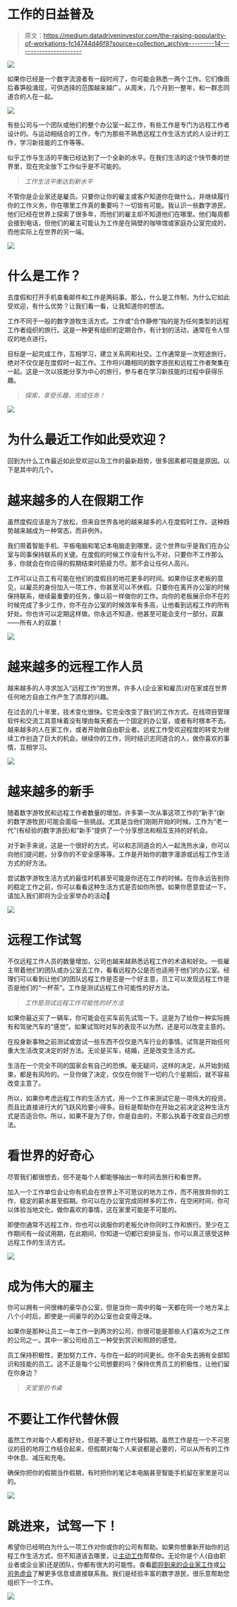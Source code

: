 # 工作的日益普及

> 原文：<https://medium.datadriveninvestor.com/the-raising-popularity-of-workations-fc14744d46f8?source=collection_archive---------14----------------------->

[![](img/e2cbc822a2bedfe54be48f1b1387f52b.png)](http://www.track.datadriveninvestor.com/ExpertViewTeali1)

如果你已经是一个数字流浪者有一段时间了，你可能会熟悉一两个工作。它们像雨后春笋般涌现，可供选择的范围越来越广。从周末，几个月到一整年，和一群志同道合的人在一起。

![](img/e21a6bee6aa31e50b085059ed92f4f90.png)

有些公司与一个团队或他们的整个办公室一起工作，有些工作是专门为远程工作者设计的。与运动相结合的工作，专门为那些不熟悉远程工作生活方式的人设计的工作，学习新技能的工作等等。

似乎工作与生活的平衡已经达到了一个全新的水平。在我们生活的这个快节奏的世界里，现在完全放下工作似乎是不可能的。

> *工作生活平衡达到新水平*

不管你是企业家还是雇员。只要你让你的雇主或客户知道你在做什么，并继续履行你的工作义务，你在哪里工作真的重要吗？一切皆有可能。我认识一些数字游民，他们已经在世界上探索了很多年，而他们的雇主却不知道他们在哪里。他们每周都会接到电话，但他们的雇主可能认为工作是在隔壁的咖啡馆或家庭办公室完成的，而他实际上在世界的另一端。

![](img/1fbc7979a8e2c50d2013c2701be00076.png)

# 什么是工作？

去度假和打开手机查看邮件和工作是两码事。那么，什么是工作制，为什么它如此受欢迎，有什么优势？让我们看一看，让我知道你的想法。

工作不同于一般的数字游牧生活方式。工作或“合作静修”指的是为任何类型的远程工作者组织的旅行。这是一种更有组织的定期合作，有计划的活动，通常在令人惊叹的地点进行。

目标是一起完成工作，互相学习，建立关系网和社交。工作通常是一次短途旅行，绝对不仅仅是在度假时一起工作。工作将兴趣相同的数字游民和远程工作者聚集在一起。这是一次以技能分享为中心的旅行，参与者在学习新技能的过程中获得乐趣。

> *探索，享受乐趣，完成任务！*

![](img/8956e3a409a84172c0af441ee3af0c53.png)

# 为什么最近工作如此受欢迎？

回到为什么工作最近如此受欢迎以及工作的最新趋势，很多因素都可能是原因。以下是其中的几个。

# 越来越多的人在假期工作

虽然度假应该是为了放松，但来自世界各地的越来越多的人在度假时工作。这种趋势越来越成为一种常态，而非例外。

我们带着智能手机、平板电脑和笔记本电脑走到哪里，这个世界似乎是我们在办公室与同事保持联系的关键。在度假的时候工作没有什么不对，只要你不工作那么多，你就会在你应得的假期结束时筋疲力尽。那不会让任何人高兴。

工作可以让员工有可能在他们的度假目的地花更多的时间。如果你征求老板的意见，以雇员的身份加入一项工作，你甚至可以不休假。只要你在离开办公室的时候保持联系，继续最重要的任务，像以前一样做你的工作。向你的老板展示你不在的时候完成了多少工作，你不在办公室的时候效率有多高，让他看到远程工作的所有好处。你也许可以定期这样做。你永远不知道，他甚至可能会支付一部分。双赢——所有人的双赢！

![](img/efd7069d4d86b0d17392f8865e15bb50.png)

# 越来越多的远程工作人员

越来越多的人寻求加入“远程工作”的世界。许多人(企业家和雇员)对在家或在世界任何地方自由工作产生了浓厚的兴趣。

在过去的几十年里，技术变化很快。它完全改变了我们的工作方式。在线项目管理软件和交流工具意味着没有理由每天都去一个固定的办公室，或者有时根本不去。越来越多的人在家工作，或者开始做自由职业者。远程工作受欢迎程度的转变为继续工作创造了巨大的机会。继续你的工作，同时结识志同道合的人，做你喜欢的事情，互相学习。

![](img/b5795e1aa3bdcc77d9402144d28c16bd.png)

# 越来越多的新手

随着数字游牧民和远程工作者数量的增加，许多第一次从事这项工作的“新手”(新的数字游牧民)可能会面临一些挑战。尤其是当他们刚刚开始的时候。工作为“老一代”(有经验的数字游民)和“新手”提供了一个分享想法和相互支持的好机会。

对于新手来说，这是一个很好的方式，可以和志同道合的人一起洗热水澡，你可以向他们提问题，分享你的不安全感等等。工作是开始你的数字漫游或远程工作生活方式的好方法。

尝试数字游牧生活方式的最佳时机甚至可能是你还在工作的时候。在你永远告别你的稳定工作之前，你可以看看这种生活方式是否如你所想。如果你愿意尝试一下，请加入我们即将为企业家举办的活动🙂

![](img/a2c4f1233595a4ac48617bc12b6e1d64.png)

# 远程工作试驾

不仅远程工作人员的数量增加，公司也越来越熟悉远程工作的术语和好处。一些雇主带着他们的团队或办公室去工作，看看远程办公是否也适用于他们的办公室。经理们可以看到让他们的团队远程工作是否是一个好主意，员工可以发现远程工作是否是他们的“一杯茶”。工作是测试远程工作可能性的好方法。

> *工作是测试远程工作可能性的好方法*

如果你最近买了一辆车，你可能会在买车前先试驾一下。这是为了给你一种实际拥有和驾驶汽车的“感觉”。如果试驾时对车的表现不以为然，还是可以改变主意的。

在投身新事物之前测试或尝试一些东西不仅仅是汽车行业的事情。试驾是开始任何重大生活改变决定的好方法。无论是买车，结婚，还是改变生活方式。

生活在一个完全不同的国家会有自己的恐惧。毫无疑问，这样的决定，从开始到结束，都是有风险的。一旦你做了决定，仅仅在你抛下一切的几个星期后，就不容易改变主意了。

所以，如果你考虑远程工作的生活方式，用一个工作来测试它是一项伟大的投资，而且比直接进行大的飞跃风险要小得多。目标是帮助你在开始之前决定这种生活方式是否适合你。所以，如果不是为了你，你是自由的，不那么执着于改变自己的想法。

# 看世界的好奇心

尽管我们都很想去，但不是每个人都能够抽出一年时间去旅行和看世界。

加入一个工作单位会让你有机会在世界上不可思议的地方工作，而不用放弃你的工作、稳定的薪水甚至假期。你可以在办公室完成同样多的工作，在空闲时间，你可以体验当地文化，做你喜欢的事情，这在家里可能是不可能的。

即使你通常不远程工作，你也可以说服你的老板允许你同时工作和旅行。至少在工作期间有一段试用期，在此期间，你知道一切都已安排妥当，你可以真正感受这种远程工作的生活方式。

![](img/65e56a024e70458e25584e40ccf72dac.png)

# 成为伟大的雇主

你可以拥有一间很棒的豪华办公室，但是当你一周中的每一天都在同一个地方呆上八个小时后，即使是一间豪华的办公室也会变得乏味。

如果你是那种让员工一年工作一到两次的公司，你很可能是那些人们喜欢为之工作的公司之一。其中一家公司给员工一种受到赏识和照顾的感觉。

员工保持积极性，更加努力工作，与你在一起的时间更长。你不会失去拥有全部知识和技能的员工。这不正是每个公司想要的吗？保持优秀员工的积极性，让他们留在你身边？

> *天堂里的书桌*

# 不要让工作代替休假

虽然工作对每个人都有好处，但是不要让工作代替假期。虽然工作是在一个不可思议的目的地将工作结合起来，但假期对每个人来说都是必要的，可以从所有的工作中休息、减压和充电。

确保你把你的假期当作假期，有时把你的笔记本电脑甚至智能手机留在家里是可以的。

![](img/ba003e55b8815ee411362bdc5c2b0769.png)

# 跳进来，试驾一下！

希望你已经明白为什么一项工作对你或你的公司有帮助。如果你想重新开始你的远程工作生活方式，但不知道该去哪里，让[主动工作](https://activeworkation.com/)帮帮你。无论你是个人(自由职业者或企业家)还是团队，你都有很大的可能性。查看[即将到来的企业家工作](https://activeworkation.com/upcoming-active-workations/)或[公司务虚会](https://activeworkation.com/active-company-workations/)了解更多信息或直接联系我。我们是经验丰富的数字游民，很乐意帮助您组织下一个工作。

[![](img/e2cbc822a2bedfe54be48f1b1387f52b.png)](http://www.track.datadriveninvestor.com/ExpertViewI1B)